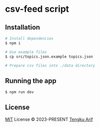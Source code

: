 # csv-feed script

## Installation

```bash
# Install dependencies
$ npm i

# Use example files
$ cp src/topics.json.example topics.json

# Prepare csv files into ./data directory
```

## Running the app

```bash
$ npm run dev
```

## License

[MIT](./LICENSE) License &copy; 2023-PRESENT [Tengku Arif](https://github.com/tgarif)
